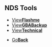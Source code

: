 ## NDS Tools

<threebutton>
<ul>
  <li><a href="./Flashme/">View<strong>Flashme</strong></a></li>
  <li><a href="./GbaBackupTool/">View<strong>GBABackup</strong></a></li>
  <li><a href="./techinfo.html">View<strong>Technical</strong></a></li>
  </ul>
  
  </threebutton>


<onebutton>
<ul>
            <li><a href="../">Go<strong>Back</strong></a></li>
          </ul>
</onebutton>

